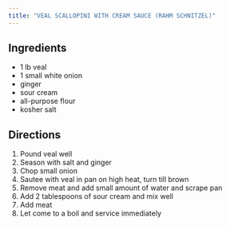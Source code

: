 ```yaml
---
title: "VEAL SCALLOPINI WITH CREAM SAUCE (RAHM SCHNITZEL)"
---
```

## Ingredients

* 1 lb veal
* 1 small white onion
* ginger
* sour cream
* all-purpose flour
* kosher salt

## Directions
1. Pound veal well
2. Season with salt and ginger
3. Chop small onion
4. Sautee with veal in pan on high heat, turn till brown
5. Remove meat and add small amount of water and scrape pan
6. Add 2 tablespoons of sour cream and mix well
7. Add meat
8. Let come to a boil and service immediately
